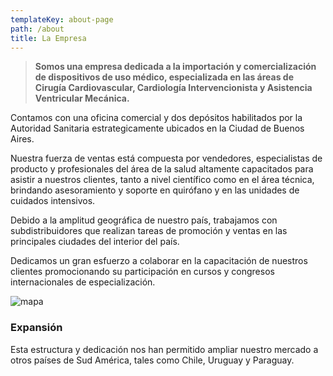 ```yaml
---
templateKey: about-page
path: /about
title: La Empresa
---
```

> **Somos una empresa dedicada a la importación y comercialización de dispositivos de uso médico, especializada en las áreas de Cirugía Cardiovascular, Cardiología Intervencionista y Asistencia Ventricular Mecánica.**

Contamos con una oficina comercial y dos depósitos habilitados por la Autoridad Sanitaria estrategicamente ubicados en la Ciudad de Buenos Aires.

Nuestra fuerza de ventas está compuesta por vendedores, especialistas de producto y profesionales del área de la salud altamente capacitados para asistir a nuestros clientes, tanto a nivel científico como en el área técnica, brindando asesoramiento y soporte en quirófano y en las unidades de cuidados intensivos.

Debido a la amplitud geográfica de nuestro país, trabajamos con subdistribuidores que realizan tareas de promoción y ventas en las principales ciudades del interior del país.

Dedicamos un gran esfuerzo a colaborar en la capacitación de nuestros clientes promocionando su participación en cursos y congresos internacionales de especialización.

![mapa](/img/mapa.jpg)

### Expansión


Esta estructura y dedicación nos han permitido
ampliar nuestro mercado a otros países de Sud América,
tales como Chile, Uruguay y Paraguay.